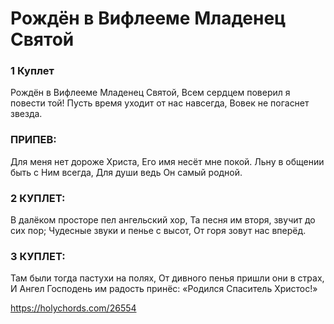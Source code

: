# Рождён в Вифлееме Младенец Святой


<article class="song">
<h3> 1 Куплет</h3>
Рождён в Вифлееме Младенец Святой,
Всем сердцем поверил я повести той!
Пусть время уходит от нас навсегда,
Вовек не погаснет звезда.
<h3> ПРИПЕВ:</h3>
Для меня нет дороже Христа,
Его имя несёт мне покой.
Льну в общении быть с Ним всегда,
Для души ведь Он самый родной.
<h3> 2 КУПЛЕТ:</h3>
В далёком просторе пел ангельский хор,
Та песня им вторя, звучит до сих пор;
Чудесные звуки и пенье с высот,
От горя зовут нас вперёд.
<h3> 3 КУПЛЕТ:</h3>
Там были тогда пастухи на полях,
От дивного пенья пришли они в страх,
И Ангел Господень им радость принёс:
«Родился Спаситель Христос!»
</article>


<https://holychords.com/26554>
